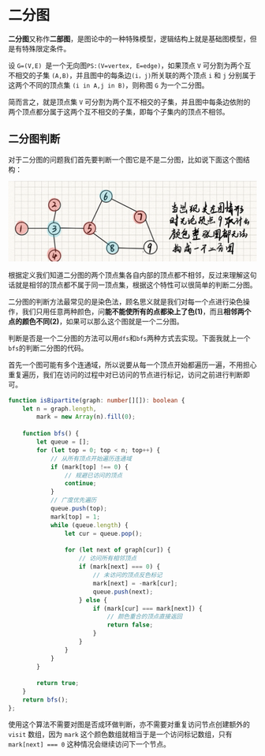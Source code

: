 # 二分图

**二分图**又称作**二部图**，是图论中的一种特殊模型，逻辑结构上就是基础图模型，但是有特殊限定条件。

设 `G=(V,E) `是一个无向图`PS:(V=vertex, E=edge)`，如果顶点 `V` 可分割为两个互不相交的子集 `(A,B)`，并且图中的每条边`(i，j)`所关联的两个顶点 `i` 和 `j` 分别属于这两个不同的顶点集 `(i in A,j in B)`，则称图 `G` 为一个二分图。

简而言之，就是顶点集 `V` 可分割为两个互不相交的子集，并且图中每条边依附的两个顶点都分属于这两个互不相交的子集，即每个子集内的顶点不相邻。

## 二分图判断

对于二分图的问题我们首先要判断一个图它是不是二分图，比如说下面这个图结构：

![image-20210615170001296](assets/image-20210615170001296.png)

根据定义我们知道二分图的两个顶点集各自内部的顶点都不相邻，反过来理解这句话就是相邻的顶点都不属于同一顶点集，根据这个特性可以很简单的判断二分图。

二分图的判断方法最常见的是染色法，顾名思义就是我们对每一个点进行染色操作，我们只用任意两种颜色，问**能不能使所有的点都染上了色(1)**，而且**相邻两个点的颜色不同(2)**，如果可以那么这个图就是一个二分图。

判断是否是一个二分图的方法可以用`dfs`和`bfs`两种方式去实现。下面我就上一个`bfs`的判断二分图的代码。

首先一个图可能有多个连通域，所以说要从每一个顶点开始都遍历一遍，不用担心重复遍历，我们在访问的过程中对已访问的节点进行标记，访问之前进行判断即可。

```ts
function isBipartite(graph: number[][]): boolean {
    let n = graph.length,
        mark = new Array(n).fill(0);
    
    function bfs() {
        let queue = [];
        for (let top = 0; top < n; top++) {
          	// 从所有顶点开始遍历连通域
            if (mark[top] !== 0) {
              	// 规避已访问的顶点
                continue;
            }
          	// 广度优先遍历
            queue.push(top);
            mark[top] = 1;
            while (queue.length) {
                let cur = queue.pop();

                for (let next of graph[cur]) {
                  	// 访问所有相邻顶点
                    if (mark[next] === 0) {
                      	// 未访问的顶点反色标记
                        mark[next] = -mark[cur];
                        queue.push(next);
                    } else {
                        if (mark[cur] === mark[next]) {
                            // 颜色重合的顶点直接返回
                            return false;
                        }
                    }
                }
            }
        }

        return true;
    }
    return bfs();
};
```

使用这个算法不需要对图是否成环做判断，亦不需要对重复访问节点创建额外的 `visit` 数组，因为 `mark` 这个颜色数组就相当于是一个访问标记数组，只有`mark[next] === 0` 这种情况会继续访问下一个节点。
